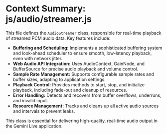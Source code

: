 # Context Summary: js/audio/streamer.js

This file defines the `AudioStreamer` class, responsible for real-time playback of streamed PCM audio data. Key features include:

- **Buffering and Scheduling:** Implements a sophisticated buffering system and look-ahead scheduler to ensure smooth, low-latency playback, even with network jitter.
- **Web Audio API Integration:** Uses AudioContext, GainNode, and BufferSource for precise audio playback and volume control.
- **Sample Rate Management:** Supports configurable sample rates and buffer sizes, adapting to application settings.
- **Playback Control:** Provides methods to start, stop, and initialize playback, including fade-out and cleanup of resources.
- **Error Handling:** Detects and recovers from buffer overflows, underruns, and invalid input.
- **Resource Management:** Tracks and cleans up all active audio sources and intervals to prevent leaks.

This class is essential for delivering high-quality, real-time audio output in the Gemini Live application.